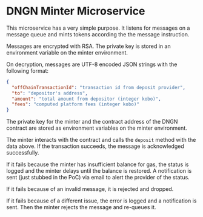 # DNGN Minter Microservice

This microservice has a very simple purpose.
It listens for messages on a message queue and mints tokens according the the message instruction.

Messages are encrypted with RSA.
The private key is stored in an environment variable on the minter environment.

On decryption, messages are UTF-8 encoded JSON strings with the following format:

```json
{
  "offChainTransactionId": "transaction id from deposit provider",
  "to": "depositor's address",
  "amount": "total amount from depositor (integer kobo)",
  "fees": "computed platform fees (integer kobo)"
}
```

The private key for the minter and the contract address of the DNGN
contract are stored as environment variables on the minter environment.

The minter interacts with the contract and calls the `deposit` method with the data above.
If the transaction succeeds, the message is acknowledged successfully.

If it fails because the minter has insufficient balance for gas, the status is logged 
and the minter delays until the balance is restored. A notification is sent (just stubbed in the PoC)
via email to alert the provider of the status.

If it fails because of an invalid message, it is rejected and dropped.

If it fails because of a different issue, the error is logged and a notification is sent.
Then the minter rejects the message and re-queues it.
